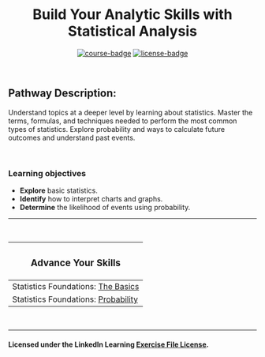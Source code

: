 <div align="center">

# Build Your Analytic Skills with Statistical Analysis

[![course-badge]][course-link]
[![license-badge]][LICENSE]

</div>

<!-- badge info -->
[course-badge]:https://img.shields.io/badge/learning-Data%20Science-white?logo=Linkedin&labelColor=blue&style=for-the-badge
[course-link]:https://www.linkedin.com/learning/paths/build-your-analytical-skills-with-statistical-analysis "Build Your Analytic Skills with Statistical Analysis"
[license-badge]:https://img.shields.io/badge/learning-license-success?logo=Linkedin&labelColor=black&style=for-the-badge

<br>

## Pathway Description:
Understand topics at a deeper level by learning about statistics. Master the terms, formulas, and techniques needed to perform the most common types of statistics. Explore probability and ways to calculate future outcomes and understand past events.

<br>

### Learning objectives
- <b>Explore</b> basic statistics.
- <b>Identify</b> how to interpret charts and graphs.
- <b>Determine</b> the likelihood of events using probability.

---
<br>

| <h3 align="center">Advance Your Skills</h3> |
| :------------------------------------------ |
| Statistics Foundations: [The Basics][sf01]  |
| Statistics Foundations: [Probability][sf02] |

<br>

---
#### Licensed under the LinkedIn Learning [Exercise File License][LICENSE].

[LICENSE]:../LICENSE "LinkedIn Learning License"

<!-- course quick links -->
[sf01]:01_basics
[sf02]:02_probability